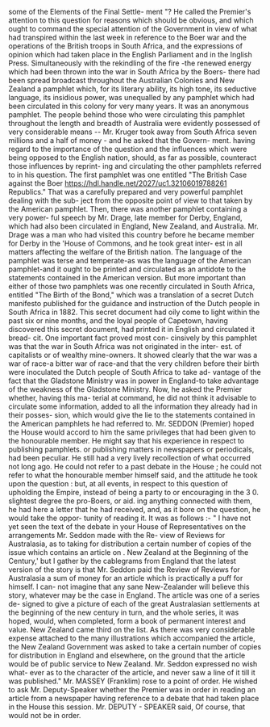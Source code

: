 some of the Elements of the Final Settle- ment "? He called the Premier's attention to this question for reasons which should be obvious, and which ought to command the special attention of the Government in view of what had transpired within the last week in reference to the Boer war and the operations of the British troops in South Africa, and the expressions of opinion which had taken place in the English Parliament and in the Inglish Press. Simultaneously with the rekindling of the fire -the renewed energy which had been thrown into the war in South Africa by the Boers- there had been spread broadcast throughout the Australian Colonies and New Zealand a pamphlet which, for its literary ability, its high tone, its seductive language, its insidious power, was unequalled by any pamphlet which had been circulated in this colony for very many years. It was an anonymous pamphlet. The people behind those who were circulating this pamphlet throughout the length and breadth of Australia were evidently possessed of very considerable means -- Mr. Kruger took away from South Africa seven millions and a half of money - and he asked that the Govern- ment. having regard to the importance of the question and the influences which were being opposed to the English nation, should, as far as possible, counteract those influences by reprint- ing and circulating the other pamphlets referred to in his question. The first pamphlet was one entitled "The British Case against the Boer https://hdl.handle.net/2027/uc1.32106019788261 Republics." That was a carefully prepared and very powerful pamphlet dealing with the sub- ject from the opposite point of view to that taken by the American pamphlet. Then, there was another pamphlet containing a very power- ful speech by Mr. Drage, late member for Derby, England, which had also been circulated in England, New Zealand, and Australia. Mr. Drage was a man who had visited this country before he became member for Derby in the 'House of Commons, and he took great inter- est in all matters affecting the welfare of the British nation. The language of the pamphlet was terse and temperate-as was the language of the American pamphlet-and it ought to be printed and circulated as an antidote to the statements contained in the American version. But more important than either of those two pamphlets was one recently circulated in South Africa, entitled "The Birth of the Bond," which was a translation of a secret Dutch manifesto published for the guidance and instruction of the Dutch people in South Africa in 1882. This secret document had oily come to light within the past six or nine months, and the loyal people of Capetown, having discovered this secret document, had printed it in English and circulated it bread- cit. One important fact proved most con- cinsively by this pamphlet was that the war in South Africa was not originated in the inter- est. of capitalists or of wealthy mine-owners. It showed clearly that the war was a war of race-a bitter war of race-and that the very children before their birth were inoculated the Dutch people of South Africa to take ad- vantage of the fact that the Gladstone Ministry was in power in England-to take advantage of the weakness of the Gladstone Ministry. Now, he asked the Premier whether, having this ma- terial at command, he did not think it advisable to circulate some information, added to all the information they already had in their posses- sion, which would give the lie to the statements contained in the American pamphlets he had referred to. Mr. SEDDON (Premier) hoped the House would accord to him the same privileges that had been given to the honourable member. He might say that his experience in respect to publishing pamphlets. or publishing matters in newspapers or periodicals, had been peculiar. He still had a very lively recollection of what occurred not long ago. He could not refer to a past debate in the House ; he could not refer to what the honourable member himself said, and the attitude he took upon the question : but, at all events, in respect to this question of upholding the Empire, instead of being a party to or encouraging in the 3 0. slightest degree the pro-Boers, or aid. ing anything connected with them, he had here a letter that he had received, and, as it bore on the question, he would take the oppor- tunity of reading it. It was as follows :- " I have not yet seen the text of the debate in your House of Representatives on the arrangements Mr. Seddon made with the Re- view of Reviews for Australasia, as to taking for distribution a certain number of copies of the issue which contains an article on . New Zealand at the Beginning of the Century,' but I gather by the cablegrams from England that the latest version of the story is that Mr. Seddon paid the Review of Reviews for Australasia a sum of money for an article which is practically a puff for himself. I can- not imagine that any sane New-Zealander will believe this story, whatever may be the case in England. The article was one of a series de- signed to give a picture of each of the great Australasian settlements at the beginning of the new century in turn, and the whole series, it was hoped, would, when completed, form a book of permanent interest and value. New Zealand came third on the list. As there was very considerable expense attached to the many illustrations which accompanied the article, the New Zealand Government was asked to take a certain number of copies for distribution in England and elsewhere, on the ground that the article would be of public service to New Zealand. Mr. Seddon expressed no wish what- ever as to the character of the article, and never saw a line of it till it was published." Mr. MASSEY (Franklim) rose to a point of order. He wished to ask Mr. Deputy-Speaker whether the Premier was in order in reading an article from a newspaper having reference to a debate that had taken place in the House this session. Mr. DEPUTY - SPEAKER said, Of course, that would not be in order. 